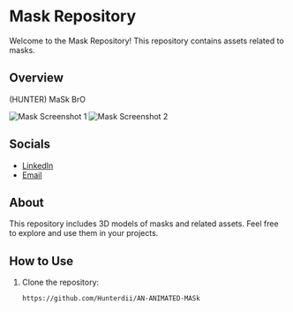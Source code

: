 # Mask Repository

Welcome to the Mask Repository! This repository contains assets related to masks.

## Overview

(HUNTER) MaSk BrO

![Mask Screenshot 1](https://github.com/Hunterdii/AN-ANIMATED-MASk/assets/124852522/23457141-036b-4594-a9a2-3cc23d63b2b9)
![Mask Screenshot 2](https://github.com/Hunterdii/AN-ANIMATED-MASk/assets/124852522/8149f58c-b29c-4b5c-92cd-089d45ea73e0)


## Socials

- [LinkedIn](https://www.linkedin.com/in/het-patel-8b110525a/)
- [Email](mailto:hunterdii9879@gmail.com)

## About

This repository includes 3D models of masks and related assets. Feel free to explore and use them in your projects.

## How to Use

1. Clone the repository:

   ```bash
   https://github.com/Hunterdii/AN-ANIMATED-MASk
